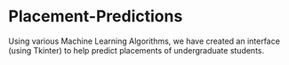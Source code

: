 # Placement-Predictions

Using various Machine Learning Algorithms, we have created an interface (using Tkinter) to help predict placements of undergraduate students.
